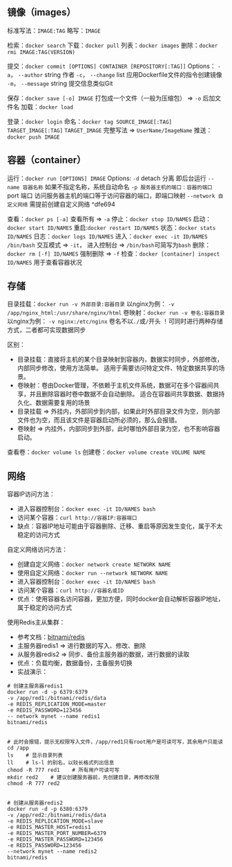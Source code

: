 ## 镜像（images）
标准写法：`IMAGE:TAG` 略写：`IMAGE`

检索：`docker search`
下载：`docker pull`
列表：`docker images`
删除：`docker rmi IMAGE:TAG(VERSION)`

提交：`docker commit [OPTIONS] CONTAINER [REPOSITORY[:TAG]]`
  Options：
      `-a`， `--author` string 作者
      `-c`， `--change` list 应用Dockerfile文件的指令创建镜像
      `-m`， `--message` string 提交信息类似Git

保存：`docker save [-o] IMAGE` 打包成一个文件（一般为压缩包） => `-o` 后加文件名
加载：`docker load`

登录：`docker login`
命名：`docker tag SOURCE_IMAGE[:TAG] TARGET_IMAGE[:TAG]` `TARGET_IMAGE` 完整写法 => `UserName/ImageName`
推送：`docker push IMAGE`


## 容器（container）
运行：`docker run [OPTIONS] IMAGE`
  Options:
    `-d` detach 分离 即后台运行
    `--name 容器名称` 如果不指定名称，系统自动命名
    `-p 服务器主机的端口：容器的端口` port 端口 访问服务器主机的端口等于访问容器的端口，即端口映射
    `--network 自定义网络` 需提前创建自定义网络 ^dfe694

查看：`docker ps [-a]` 查看所有 => `-a`
停止：`docker stop ID/NAMES`
启动：`docker start ID/NAMES`
重启:`docker restart ID/NAMES`
状态：`docker stats ID/NAMES`
日志：`docker logs ID/NAMES`
进入：`docker exec -it ID/NAMES /bin/bash` 交互模式 => `-it`， 进入控制台 => `/bin/bash`可简写为`bash`
删除：`docker rm [-f] ID/NAMES` 强制删除 => `-f`
检查：`docker [container] inspect ID/NAMES` 用于查看容器状况 

## 存储
目录挂载：`docker run -v 外部目录:容器目录` 以nginx为例： `-v /app/nginx_html:/usr/share/nginx/html`
卷映射：`docker run -v 卷名:容器目录` 以nginx为例： `-v nginx:/etc/nginx` 卷名不以`./`或`/`开头
！可同时进行两种存储方式，二者都可实现数据同步

区别：
- 目录挂载：直接将主机的某个目录映射到容器内，数据实时同步，外部修改，内部同步修改，使用方法简单。
  适用于需要访问特定文件、特定数据共享的场景。
- 卷映射：卷由Docker管理，不依赖于主机文件系统，数据可在多个容器间共享，并且删除容器时卷中数据不会自动删除。
  适合在容器间共享数据、数据持久化、数据需要复用的场景
- 目录挂载 => 外挂内，外部同步到内部，如果此时外部目录文件为空，则内部文件也为空，而且该文件是容器启动所必须的，那么会报错。
- 卷映射 => 内挂外，内部同步到外部，此时哪怕外部目录为空，也不影响容器启动。

查看卷：`docker volume ls`
创建卷：`docker volume create VOLUME NAME`

## 网络
容器IP访问方法：
- 进入容器控制台：`docker exec -it ID/NAMES bash` 
- 访问某个容器：`curl http://容器IP:容器端口`
- 缺点：容器IP地址可能由于容器删除、迁移、重启等原因发生变化，属于不太稳定的访问方式

自定义网络访问方法：
- 创建自定义网络：`docker network create NETWORK NAME` 
- 使用自定义网络：`docker run --network NETWORK NAME`
- 进入容器控制台：`docker exec -it ID/NAMES bash`
- 访问某个容器：`curl http://容器名或ID` 
- 优点：使用容器名访问容器，更加方便，同时docker会自动解析容器IP地址，属于稳定的访问方式

使用Redis主从集群：
- 参考文档：[bitnami/redis](https://hub.docker.com/r/bitnami/redis)
- 主服务器redis1 => 进行数据的写入、修改、删除
- 从服务器redis2 => 同步、备份主服务器的数据，进行数据的读取
- 优点：负载均衡，数据备份，主备服务切换
- 实战演示：
```
# 创建主服务器redis1
docker run -d -p 6379:6379 
-v /app/red1:/bitnami/redis/data 
-e REDIS_REPLICATION_MODE=master 
-e REDIS_PASSWORD=123456 
-- network mynet --name redis1 
bitnami/redis


# 此时会报错，提示无权限写入文件，/app/red1只有root用户是可读可写，其余用户只能读
cd /app
ls    # 显示目录列表
ll    # ls-l 的别名，以较长格式列出信息
chmod -R 777 red1    # 所有用户可读可写
mkdir red2    # 建议创建服务器前，先创建目录，再修改权限
chmod -R 777 red2


# 创建从服务器redis2
docker run -d -p 6380:6379 
-v /app/red2:/bitnami/redis/data 
-e REDIS_REPLICATION_MODE=slave 
-e REDIS_MASTER_HOST=redis1 
-e REDIS_MASTER_PORT_NUMBER=6379 
-e REDIS_MASTER_PASSWORD=123456 
-e REDIS_PASSWORD=123456 
--network mynet --name redis2 
bitnami/redis
```
